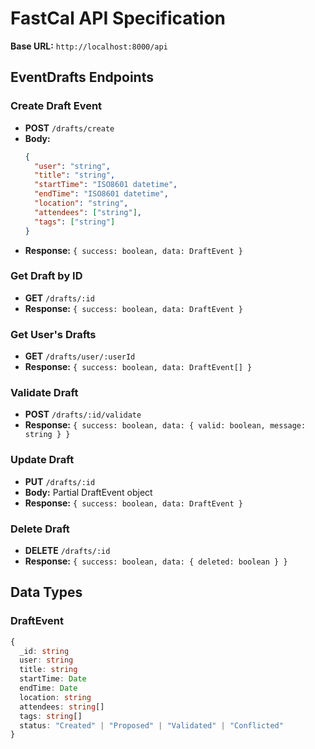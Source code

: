 # FastCal API Specification

**Base URL:** `http://localhost:8000/api`

## EventDrafts Endpoints

### Create Draft Event
- **POST** `/drafts/create`
- **Body:**
  ```json
  {
    "user": "string",
    "title": "string",
    "startTime": "ISO8601 datetime",
    "endTime": "ISO8601 datetime",
    "location": "string",
    "attendees": ["string"],
    "tags": ["string"]
  }
  ```
- **Response:** `{ success: boolean, data: DraftEvent }`

### Get Draft by ID
- **GET** `/drafts/:id`
- **Response:** `{ success: boolean, data: DraftEvent }`

### Get User's Drafts
- **GET** `/drafts/user/:userId`
- **Response:** `{ success: boolean, data: DraftEvent[] }`

### Validate Draft
- **POST** `/drafts/:id/validate`
- **Response:** `{ success: boolean, data: { valid: boolean, message: string } }`

### Update Draft
- **PUT** `/drafts/:id`
- **Body:** Partial DraftEvent object
- **Response:** `{ success: boolean, data: DraftEvent }`

### Delete Draft
- **DELETE** `/drafts/:id`
- **Response:** `{ success: boolean, data: { deleted: boolean } }`

## Data Types

### DraftEvent
```typescript
{
  _id: string
  user: string
  title: string
  startTime: Date
  endTime: Date
  location: string
  attendees: string[]
  tags: string[]
  status: "Created" | "Proposed" | "Validated" | "Conflicted"
}
```
